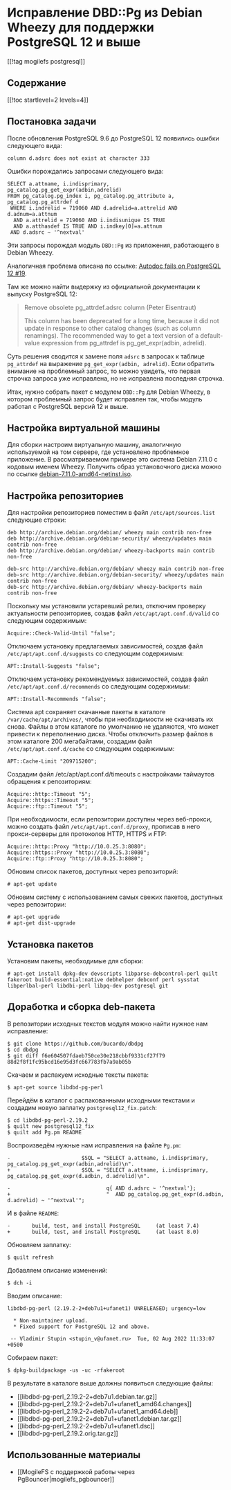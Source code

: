 Исправление DBD::Pg из Debian Wheezy для поддержки PostgreSQL 12 и выше
=======================================================================

[[!tag mogilefs postgresql]]

Содержание
----------

[[!toc startlevel=2 levels=4]]

Постановка задачи
-----------------

После обновления PostgreSQL 9.6 до PostgreSQL 12 появились ошибки следующего вида:

    column d.adsrc does not exist at character 333

Ошибки порождались запросами следующего вида:

    SELECT a.attname, i.indisprimary, pg_catalog.pg_get_expr(adbin,adrelid)
    FROM pg_catalog.pg_index i, pg_catalog.pg_attribute a, pg_catalog.pg_attrdef d
     WHERE i.indrelid = 719060 AND d.adrelid=a.attrelid AND d.adnum=a.attnum
      AND a.attrelid = 719060 AND i.indisunique IS TRUE
      AND a.atthasdef IS TRUE AND i.indkey[0]=a.attnum
     AND d.adsrc ~ '^nextval'

Эти запросы порождал модуль `DBD::Pg` из приложения, работающего в Debian Wheezy.

Аналогичная проблема описана по ссылке: [Autodoc fails on PostgreSQL 12 #19](https://github.com/cbbrowne/autodoc/issues/19).

Там же можно найти выдержку из официальной документации к выпуску PostgreSQL 12:

>Remove obsolete pg_attrdef.adsrc column (Peter Eisentraut)
>    
>This column has been deprecated for a long time, because it did not update in response to other catalog changes (such as column renamings). The recommended way to get a text version of a default-value expression from pg_attrdef is pg_get_expr(adbin, adrelid).

Суть решения сводится к замене поля `adsrc` в запросах к таблице `pg_attrdef` на выражение `pg_get_expr(adbin, adrelid)`. Если обратить внимание на проблемный запрос, то можно увидеть, что первая строчка запроса уже исправлена, но не исправлена последняя строчка.

Итак, нужно собрать пакет с модулем `DBD::Pg` для Debian Wheezy, в котором проблемный запрос будет исправлен так, чтобы модуль работал с PostgreSQL версий 12 и выше.

Настройка виртуальной машины
----------------------------

Для сборки настроим виртуальную машину, аналогичную используемой на том сервере, где установлено проблемное приложение. В рассматриваемом примере это система Debian 7.11.0 с кодовым именем Wheezy. Получить образ установочного диска можно по ссылке [debian-7.11.0-amd64-netinst.iso](http://cdimage.debian.org/cdimage/archive/7.11.0/amd64/iso-cd/debian-7.11.0-amd64-netinst.iso).

Настройка репозиториев
----------------------

Для настройки репозиториев поместим в файл `/etc/apt/sources.list` следующие строки:

    deb http://archive.debian.org/debian/ wheezy main contrib non-free
    deb http://archive.debian.org/debian-security/ wheezy/updates main contrib non-free
    deb http://archive.debian.org/debian/ wheezy-backports main contrib non-free
    
    deb-src http://archive.debian.org/debian/ wheezy main contrib non-free
    deb-src http://archive.debian.org/debian-security/ wheezy/updates main contrib non-free
    deb-src http://archive.debian.org/debian/ wheezy-backports main contrib non-free

Поскольку мы установили устаревший релиз, отключим проверку актуальности репозиториев, создав файл `/etc/apt/apt.conf.d/valid` со следующим содержимым:

    Acquire::Check-Valid-Until "false";

Отключаем установку предлагаемых зависимостей, создав файл `/etc/apt/apt.conf.d/suggests` со следующим содержимым:

    APT::Install-Suggests "false";

Отключаем установку рекомендуемых зависимостей, создав файл `/etc/apt/apt.conf.d/recommends` со следующим содержимым:

    APT::Install-Recommends "false";

Система apt сохраняет скачанные пакеты в каталоге `/var/cache/apt/archives/`, чтобы при необходимости не скачивать их снова. Файлы в этом каталоге по умолчанию не удаляются, что может привести к переполнению диска. Чтобы отключить размер файлов в этом каталоге 200 мегабайтами, создадим файл `/etc/apt/apt.conf.d/cache` со следующим содержимым:

    APT::Cache-Limit "209715200";

Создадим файл /etc/apt/apt.conf.d/timeouts с настройками таймаутов обращения к репозиториям:

    Acquire::http::Timeout "5";
    Acquire::https::Timeout "5";
    Acquire::ftp::Timeout "5";

При необходимости, если репозитории доступны через веб-прокси, можно создать файл `/etc/apt/apt.conf.d/proxy`, прописав в него прокси-серверы для протоколов HTTP, HTTPS и FTP:

    Acquire::http::Proxy "http://10.0.25.3:8080";
    Acquire::https::Proxy "http://10.0.25.3:8080";
    Acquire::ftp::Proxy "http://10.0.25.3:8080";

Обновим список пакетов, доступных через репозиторий:

    # apt-get update

Обновим систему с использованием самых свежих пакетов, доступных через репозитории:

    # apt-get upgrade
    # apt-get dist-upgrade

Установка пакетов
-----------------

Установим пакеты, необходимые для сборки:

    # apt-get install dpkg-dev devscripts libparse-debcontrol-perl quilt fakeroot build-essential:native debhelper debconf perl sysstat libperlbal-perl libdbi-perl libpq-dev postgresql git

Доработка и сборка deb-пакета
-----------------------------

В репозитории исходных текстов модуля можно найти нужное нам исправление:

    $ git clone https://github.com/bucardo/dbdpg
    $ cd dbdpg
    $ git diff f6e604507fdaeb750ce30e218cbbf9331cf27f79 88d2f8f1fc95bcd16e95d3fc667783fb7a9ab05b

Скачаем и распакуем исходные тексты пакета:

    $ apt-get source libdbd-pg-perl

Перейдём в каталог с распакованными исходными текстами и создадим новую заплатку `postgresql12_fix.patch`:

    $ cd libdbd-pg-perl-2.19.2
    $ quilt new postgresql12_fix
    $ quilt add Pg.pm README

Воспроизведём нужные нам исправления на файле `Pg.pm`:

    -                       $SQL = "SELECT a.attname, i.indisprimary, pg_catalog.pg_get_expr(adbin,adrelid)\n".
    +                       $SQL = "SELECT a.attname, i.indisprimary, pg_catalog.pg_get_expr(d.adbin, d.adrelid)\n".
    
    -                               q{ AND d.adsrc ~ '^nextval'};
    +                               "  AND pg_catalog.pg_get_expr(d.adbin, d.adrelid) ~ '^nextval'";

И в файле `README`:

    -       build, test, and install PostgreSQL     (at least 7.4)
    +       build, test, and install PostgreSQL     (at least 8.0)

Обновляем заплатку:

    $ quilt refresh

Добавляем описание изменений:

    $ dch -i

Вводим описание:

    libdbd-pg-perl (2.19.2-2+deb7u1+ufanet1) UNRELEASED; urgency=low
    
      * Non-maintainer upload.
      * Fixed support for PostgreSQL 12 and above.
    
     -- Vladimir Stupin <stupin_v@ufanet.ru>  Tue, 02 Aug 2022 11:33:07 +0500

Собираем пакет:

    $ dpkg-buildpackage -us -uc -rfakeroot

В результате в каталоге выше должны появиться следующие файлы:

* [[libdbd-pg-perl_2.19.2-2+deb7u1.debian.tar.gz]]
* [[libdbd-pg-perl_2.19.2-2+deb7u1+ufanet1_amd64.changes]]
* [[libdbd-pg-perl_2.19.2-2+deb7u1+ufanet1_amd64.deb]]
* [[libdbd-pg-perl_2.19.2-2+deb7u1+ufanet1.debian.tar.gz]]
* [[libdbd-pg-perl_2.19.2-2+deb7u1+ufanet1.dsc]]
* [[libdbd-pg-perl_2.19.2.orig.tar.gz]]

Использованные материалы
------------------------

* [[MogileFS с поддержкой работы через PgBouncer|mogilefs_pgbouncer]]
